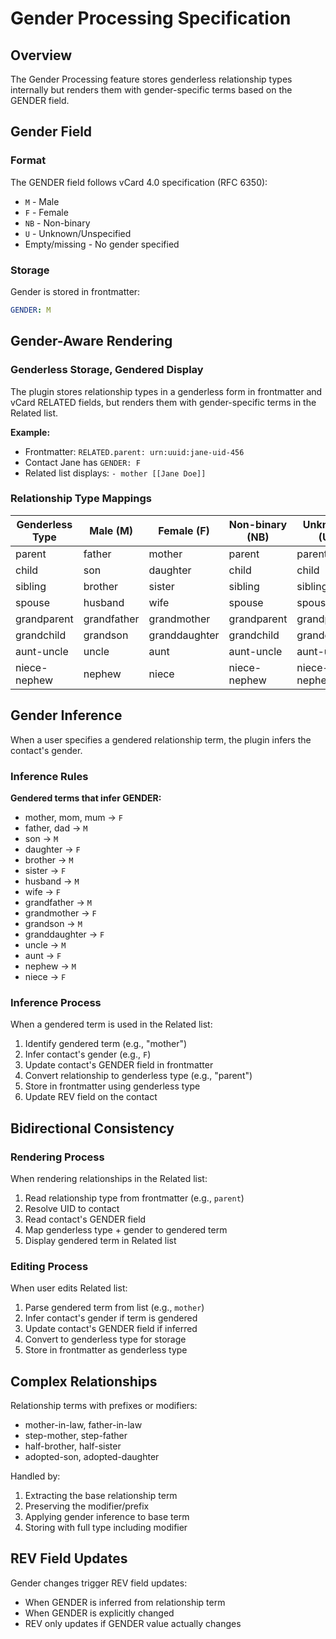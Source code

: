# Gender Processing Specification

## Overview

The Gender Processing feature stores genderless relationship types internally but renders them with gender-specific terms based on the GENDER field.

## Gender Field

### Format

The GENDER field follows vCard 4.0 specification (RFC 6350):
- `M` - Male
- `F` - Female  
- `NB` - Non-binary
- `U` - Unknown/Unspecified
- Empty/missing - No gender specified

### Storage

Gender is stored in frontmatter:
```yaml
GENDER: M
```

## Gender-Aware Rendering

### Genderless Storage, Gendered Display

The plugin stores relationship types in a genderless form in frontmatter and vCard RELATED fields, but renders them with gender-specific terms in the Related list.

**Example:**
- Frontmatter: `RELATED.parent: urn:uuid:jane-uid-456`
- Contact Jane has `GENDER: F`
- Related list displays: `- mother [[Jane Doe]]`

### Relationship Type Mappings

| Genderless Type | Male (M) | Female (F) | Non-binary (NB) | Unknown (U) |
|----------------|----------|------------|-----------------|-------------|
| parent         | father   | mother     | parent          | parent      |
| child          | son      | daughter   | child           | child       |
| sibling        | brother  | sister     | sibling         | sibling     |
| spouse         | husband  | wife       | spouse          | spouse      |
| grandparent    | grandfather | grandmother | grandparent  | grandparent |
| grandchild     | grandson | granddaughter | grandchild    | grandchild  |
| aunt-uncle     | uncle    | aunt       | aunt-uncle      | aunt-uncle  |
| niece-nephew   | nephew   | niece      | niece-nephew    | niece-nephew|

## Gender Inference

When a user specifies a gendered relationship term, the plugin infers the contact's gender.

### Inference Rules

**Gendered terms that infer GENDER:**
- mother, mom, mum → `F`
- father, dad → `M`
- son → `M`
- daughter → `F`
- brother → `M`
- sister → `F`
- husband → `M`
- wife → `F`
- grandfather → `M`
- grandmother → `F`
- grandson → `M`
- granddaughter → `F`
- uncle → `M`
- aunt → `F`
- nephew → `M`
- niece → `F`

### Inference Process

When a gendered term is used in the Related list:
1. Identify gendered term (e.g., "mother")
2. Infer contact's gender (e.g., `F`)
3. Update contact's GENDER field in frontmatter
4. Convert relationship to genderless type (e.g., "parent")
5. Store in frontmatter using genderless type
6. Update REV field on the contact

## Bidirectional Consistency

### Rendering Process

When rendering relationships in the Related list:
1. Read relationship type from frontmatter (e.g., `parent`)
2. Resolve UID to contact
3. Read contact's GENDER field
4. Map genderless type + gender to gendered term
5. Display gendered term in Related list

### Editing Process

When user edits Related list:
1. Parse gendered term from list (e.g., `mother`)
2. Infer contact's gender if term is gendered
3. Update contact's GENDER field if inferred
4. Convert to genderless type for storage
5. Store in frontmatter as genderless type

## Complex Relationships

Relationship terms with prefixes or modifiers:
- mother-in-law, father-in-law
- step-mother, step-father
- half-brother, half-sister
- adopted-son, adopted-daughter

Handled by:
1. Extracting the base relationship term
2. Preserving the modifier/prefix
3. Applying gender inference to base term
4. Storing with full type including modifier

## REV Field Updates

Gender changes trigger REV field updates:
- When GENDER is inferred from relationship term
- When GENDER is explicitly changed
- REV only updates if GENDER value actually changes
